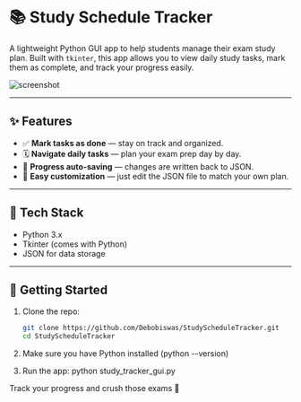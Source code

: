 # 📚 Study Schedule Tracker

A lightweight Python GUI app to help students manage their exam study plan. Built with `tkinter`, this app allows you to view daily study tasks, mark them as complete, and track your progress easily.

![screenshot](https://via.placeholder.com/700x400?text=Screenshot+Coming+Soon)

---

## ✨ Features

- ✅ **Mark tasks as done** — stay on track and organized.
- 🗓️ **Navigate daily tasks** — plan your exam prep day by day.
- 💾 **Progress auto-saving** — changes are written back to JSON.
- 📂 **Easy customization** — just edit the JSON file to match your own plan.

---

## 🧰 Tech Stack

- Python 3.x
- Tkinter (comes with Python)
- JSON for data storage

---

## 🚀 Getting Started

1. Clone the repo:
   ```bash
   git clone https://github.com/Debobiswas/StudyScheduleTracker.git
   cd StudyScheduleTracker

2. Make sure you have Python installed 
    (python --version)

3. Run the app:
    python study_tracker_gui.py


Track your progress and crush those exams 💪